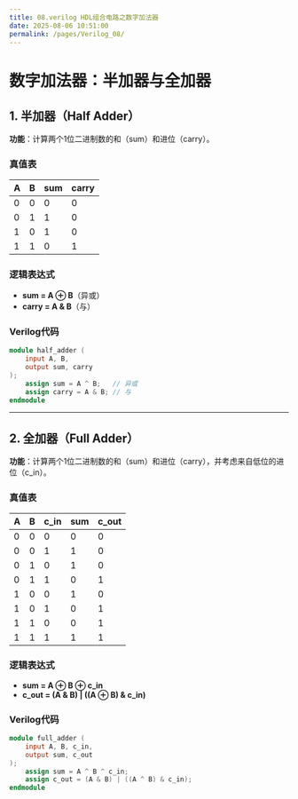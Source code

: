 ```yaml
---
title: 08.verilog HDL组合电路之数字加法器
date: 2025-08-06 10:51:00
permalink: /pages/Verilog_08/
---
```


# **数字加法器：半加器与全加器**

## **1. 半加器（Half Adder）**

**功能**：计算两个1位二进制数的和（sum）和进位（carry）。

### **真值表**

| A    | B    | sum  | carry |
| :--- | :--- | :--- | :---- |
| 0    | 0    | 0    | 0     |
| 0    | 1    | 1    | 0     |
| 1    | 0    | 1    | 0     |
| 1    | 1    | 0    | 1     |

### **逻辑表达式**

- **sum = A ⊕ B**（异或）
- **carry = A & B**（与）

### **Verilog代码**

```verilog
module half_adder (
    input A, B,
    output sum, carry
);
    assign sum = A ^ B;   // 异或
    assign carry = A & B; // 与
endmodule
```

------

## **2. 全加器（Full Adder）**

**功能**：计算两个1位二进制数的和（sum）和进位（carry），并考虑来自低位的进位（c_in）。

### **真值表**

| A    | B    | c_in | sum  | c_out |
| :--- | :--- | :--- | :--- | :---- |
| 0    | 0    | 0    | 0    | 0     |
| 0    | 0    | 1    | 1    | 0     |
| 0    | 1    | 0    | 1    | 0     |
| 0    | 1    | 1    | 0    | 1     |
| 1    | 0    | 0    | 1    | 0     |
| 1    | 0    | 1    | 0    | 1     |
| 1    | 1    | 0    | 0    | 1     |
| 1    | 1    | 1    | 1    | 1     |

### **逻辑表达式**

- **sum = A ⊕ B ⊕ c_in**
- **c_out = (A & B) | ((A ⊕ B) & c_in)**

### **Verilog代码**

```verilog
module full_adder (
    input A, B, c_in,
    output sum, c_out
);
    assign sum = A ^ B ^ c_in;
    assign c_out = (A & B) | ((A ^ B) & c_in);
endmodule
```

